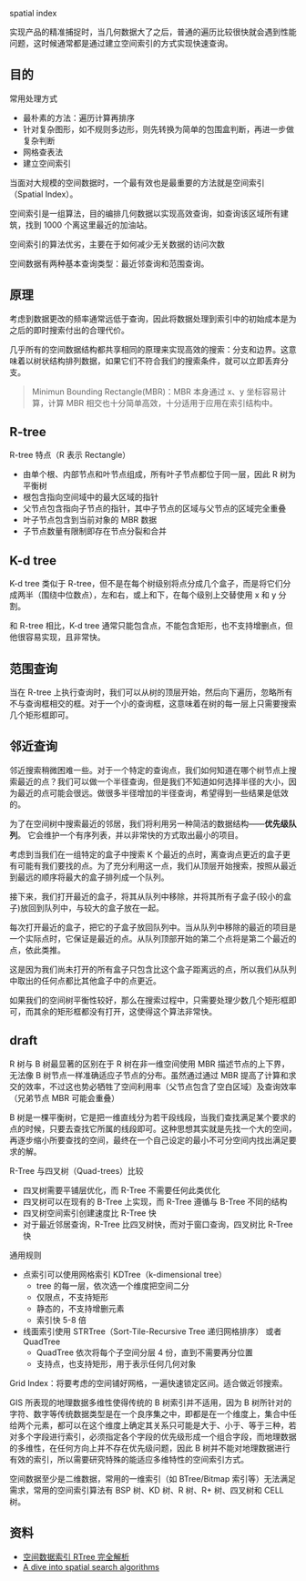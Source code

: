 spatial index

实现产品的精准捕捉时，当几何数据大了之后，普通的遍历比较很快就会遇到性能问题，这时候通常都是通过建立空间索引的方式实现快速查询。

<!-- more -->

## 目的
常用处理方式
* 最朴素的方法：遍历计算再排序
* 针对复杂图形，如不规则多边形，则先转换为简单的包围盒判断，再进一步做复杂判断
* 网格查表法
* 建立空间索引

当面对大规模的空间数据时，一个最有效也是最重要的方法就是空间索引（Spatial Index）。

空间索引是一组算法，目的编排几何数据以实现高效查询，如查询该区域所有建筑，找到 1000 个离这里最近的加油站。

空间索引的算法优劣，主要在于如何减少无关数据的访问次数

空间数据有两种基本查询类型：最近邻查询和范围查询。

## 原理
考虑到数据更改的频率通常远低于查询，因此将数据处理到索引中的初始成本是为之后的即时搜索付出的合理代价。

几乎所有的空间数据结构都共享相同的原理来实现高效的搜索：分支和边界。这意味着以树状结构排列数据，如果它们不符合我们的搜索条件，就可以立即丢弃分支。

> Minimun Bounding Rectangle(MBR)：MBR 本身通过 x、y 坐标容易计算，计算 MBR 相交也十分简单高效，十分适用于应用在索引结构中。

## R-tree
R-tree 特点（R 表示 Rectangle）
* 由单个根、内部节点和叶节点组成，所有叶子节点都位于同一层，因此 R 树为平衡树
* 根包含指向空间域中的最大区域的指针
* 父节点包含指向子节点的指针，其中子节点的区域与父节点的区域完全重叠
* 叶子节点包含到当前对象的 MBR 数据
* 子节点数量有限制即存在节点分裂和合并

## K-d tree
K-d tree 类似于 R-tree，但不是在每个树级别将点分成几个盒子，而是将它们分成两半（围绕中位数点），左和右，或上和下，在每个级别上交替使用 x 和 y 分割。

和 R-tree 相比，K-d tree 通常只能包含点，不能包含矩形，也不支持增删点，但他很容易实现，且非常快。

## 范围查询
当在 R-tree 上执行查询时，我们可以从树的顶层开始，然后向下遍历，忽略所有不与查询框相交的框。对于一个小的查询框，这意味着在树的每一层上只需要搜索几个矩形框即可。

## 邻近查询
邻近搜索稍微困难一些。对于一个特定的查询点，我们如何知道在哪个树节点上搜索最近的点？我们可以做一个半径查询，但是我们不知道如何选择半径的大小，因为最近的点可能会很远。做很多半径增加的半径查询，希望得到一些结果是低效的。

为了在空间树中搜索最近的邻居，我们将利用另一种简洁的数据结构——**优先级队列**。 它会维护一个有序列表，并以非常快的方式取出最小的项目。

考虑到当我们在一组特定的盒子中搜索 K 个最近的点时，离查询点更近的盒子更有可能有我们要找的点。为了充分利用这一点，我们从顶层开始搜索，按照从最近到最远的顺序将最大的盒子排列成一个队列。

接下来，我们打开最近的盒子，将其从队列中移除，并将其所有子盒子(较小的盒子)放回到队列中，与较大的盒子放在一起。

每次打开最近的盒子，把它的子盒子放回队列中。当从队列中移除的最近的项目是一个实际点时，它保证是最近的点。从队列顶部开始的第二个点将是第二个最近的点，依此类推。

这是因为我们尚未打开的所有盒子只包含比这个盒子距离远的点，所以我们从队列中取出的任何点都比其他盒子中的点更近。

如果我们的空间树平衡性较好，那么在搜索过程中，只需要处理少数几个矩形框即可，而其余的矩形框都没有打开，这使得这个算法非常快。

## draft
R 树与 B 树最显著的区别在于 R 树在非一维空间使用 MBR 描述节点的上下界，无法像 B 树节点一样准确适应子节点的分布。虽然通过通过 MBR 提高了计算和求交的效率，不过这也势必牺牲了空间利用率（父节点包含了空白区域）及查询效率（兄弟节点 MBR 可能会重叠）

B 树是一棵平衡树，它是把一维直线分为若干段线段，当我们查找满足某个要求的点的时候，只要去查找它所属的线段即可。这种思想其实就是先找一个大的空间，再逐步缩小所要查找的空间，最终在一个自己设定的最小不可分空间内找出满足要求的解。

R-Tree 与四叉树（Quad-trees）比较
* 四叉树需要平铺层优化，而 R-Tree 不需要任何此类优化
* 四叉树可以在现有的 B-Tree 上实现，而 R-Tree 遵循与 B-Tree 不同的结构
* 四叉树空间索引创建速度比 R-Tree 快
* 对于最近邻居查询，R-Tree 比四叉树快，而对于窗口查询，四叉树比 R-Tree 快

通用规则
* 点索引可以使用网格索引 KDTree（k-dimensional tree）
  * tree 的每一层，依次选一个维度把空间二分
  * 仅限点，不支持矩形
  * 静态的，不支持增删元素
  * 索引快 5-8 倍
* 线面索引使用 STRTree（Sort-Tile-Recursive Tree 递归网格排序） 或者 QuadTree
  * QuadTree 依次将每个子空间分层 4 份，直到不需要再分位置
  * 支持点，也支持矩形，用于表示任何几何对象

Grid Index：将要考虑的空间铺好网格，一遍快速锁定区间。适合做近邻搜索。

GIS 所表现的地理数据多维性使得传统的 B 树索引并不适用，因为 B 树所针对的字符、数字等传统数据类型是在一个良序集之中，即都是在一个维度上，集合中任给两个元素，都可以在这个维度上确定其关系只可能是大于、小于、等于三种，若对多个字段进行索引，必须指定各个字段的优先级形成一个组合字段，而地理数据的多维性，在任何方向上并不存在优先级问题，因此 B 树并不能对地理数据进行有效的索引，所以需要研究特殊的能适应多维特性的空间索引方式。

空间数据至少是二维数据，常用的一维索引（如 BTree/Bitmap 索引等）无法满足需求，常用的空间索引算法有 BSP 树、KD 树、R 树、R+ 树、四叉树和 CELL 树。

## 资料
* [空间数据索引 RTree 完全解析](https://blog.csdn.net/wzf1993/article/details/79547037)
* [A dive into spatial search algorithms](https://blog.mapbox.com/a-dive-into-spatial-search-algorithms-ebd0c5e39d2a)

